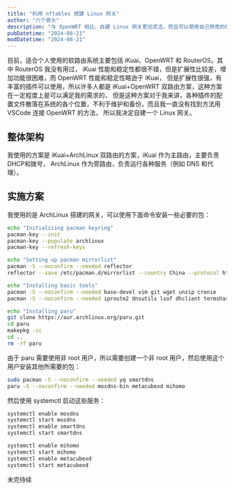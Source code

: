 ```yaml
---
title: "利用 nftables 搭建 Linux 网关"
author: "六个骨头"
description: "与 OpenWRT 相比，自建 Linux 网关更加灵活，而且可以使用自己熟悉的任何发行版"
pubDatetime: "2024-08-21"
modDatetime: "2024-08-21"
---
```


目前，适合个人使用的软路由系统主要包括 iKuai、OpenWRT 和 RouterOS，其中 RouterOS 我没有用过，
iKuai 性能和稳定性都很不错，但是扩展性比较差，增加功能很困难，而 OpenWRT 性能和稳定性略逊于 iKuai，
但是扩展性很强，有丰富的插件可以使用，所以许多人都是 iKuai+OpenWRT 双路由方案，这种方案在一定程度上是可以满足我的需求的，
但是这种方案对于我来讲，各种插件的配置文件散落在系统的各个位置，不利于维护和备份，而且我一直没有找到方法用 VSCode 连接 OpenWRT 的方法，
所以我决定自建一个 Linux 网关。

## 整体架构

我使用的方案是 iKuai+ArchLinux 双路由的方案，iKuai 作为主路由，主要负责 DHCP和拨号，
ArchLinux 作为旁路由，负责运行各种服务（例如 DNS 和代理）。

## 实施方案

我使用的是 ArchLinux 搭建的网关，可以使用下面命令安装一些必要的包：

```bash
echo "Initializing pacman keyring"
pacman-key --init
pacman-key --populate archlinux
pacman-key --refresh-keys

echo "Setting up pacman mirrorlist"
pacman -S --noconfirm --needed reflector
reflector --save /etc/pacman.d/mirrorlist --country China --protocol https --latest 5

echo "Installing basic tools"
pacman -S --noconfirm --needed base-devel vim git wget unzip cronie
pacman -S --noconfirm --needed iproute2 dnsutils lsof dhclient termshark

echo "Installing paru"
git clone https://aur.archlinux.org/paru.git
cd paru
makepkg -si
cd ..
rm -rf paru
```

由于 paru 需要使用非 root 用户，所以需要创建一个非 root 用户，然后使用这个用户安装其他所需要的包：

```bash
sudo pacman -S --noconfirm --needed yq smartdns
paru -S --noconfirm --needed mosdns-bin metacubexd mihomo
```

然后使用 systemctl 启动这些服务：

```bash
systemctl enable mosdns
systemctl start mosdns
systemctl enable smartdns
systemctl start smartdns

systemctl enable mihomo
systemctl start mihomo
systemctl enable metacubexd
systemctl start metacubexd
```

未完待续
